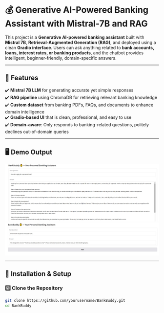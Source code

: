 # 💰 Generative AI-Powered Banking Assistant with Mistral-7B and RAG  

This project is a **Generative AI-powered banking assistant** built with **Mistral 7B**, **Retrieval-Augmented Generation (RAG)**, and deployed using a clean **Gradio interface**. Users can ask anything related to **bank accounts, loans, interest rates, or banking products**, and the chatbot provides intelligent, beginner-friendly, domain-specific answers.  

---

## 📌 Features  
✔️ **Mistral 7B LLM** for generating accurate yet simple responses  
✔️ **RAG pipeline** using ChromaDB for retrieving relevant banking knowledge  
✔️ **Custom dataset** from banking PDFs, FAQs, and documents to enhance domain intelligence  
✔️ **Gradio-based UI** that is clean, professional, and easy to use  
✔️ **Domain-aware**: Only responds to banking-related questions, politely declines out-of-domain queries  

---

## 🖥️ Demo Output  
<img src="https://raw.githubusercontent.com/sanjanmiller/Generative-AI-Powered-Banking-Assistant-with-Mistral-7B-and-RAG/refs/heads/main/bankbuddy2.JPG" width="600">  
<img src="https://raw.githubusercontent.com/sanjanmiller/Generative-AI-Powered-Banking-Assistant-with-Mistral-7B-and-RAG/refs/heads/main/bankbuddy1.JPG" width="600">  

---

## 🔧 **Installation & Setup**  

### **1️⃣ Clone the Repository**  
```bash
git clone https://github.com/yourusername/BankBuddy.git
cd BankBuddy
